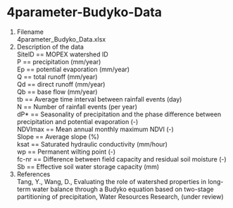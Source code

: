 # 4parameter-Budyko-Data
1. Filename <br />
	4parameter_Budyko_Data.xlsx <br />
2. Description of the data <br />
   SiteID	==	MOPEX watershed ID <br />
	P	==	precipitation (mm/year) <br />
	Ep	==	potential evaporation (mm/year) <br />
	Q	==	total runoff (mm/year) <br />
	Qd	==	direct runoff (mm/year) <br />
	Qb	==	base flow (mm/year) <br />
	tb	==	Average time interval between rainfall events (day) <br />
	N	==	Number of rainfall events (per year) <br />
	dP*	==	Seasonality of precipitation and the phase difference between precipitation and potential evaporation (-)<br />
	NDVImax	==	Mean annual monthly maximum NDVI (-)<br />
	Slope	==	Average slope (%)<br />
	ksat	==	Saturated hydraulic conductivity (mm/hour) <br />
	wp	==	Permanent wilting point (-)<br />
	fc-nr	==	Difference between field capacity and residual soil moisture (-)<br />
	Sb	==	Effective soil water storage capacity (mm) <br />
3. References<br />
Tang, Y., Wang, D., Evaluating the role of watershed properties in long-term water balance through a Budyko equation based on two-stage partitioning of precipitation, Water Resources Research, (under review)
